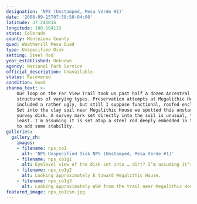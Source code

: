 ```yaml
---
designation: 'NPS (Unstamped, Mesa Verde #1)'
date: '2008-09-15T07:58:50-04:00'
latitude: 37.241816
longitude: 108.504133
state: Colorado
county: Montezuma County
quad: Weatherill Mesa Quad
type: Unspecified Disk
setting: Steel Rod
year_established: Unknown
agency: National Park Service
official_description: Unavailable.
status: Recovered
condition: Good
zhanna_text: >-
    Our loop on the Far View Trail took us past half a dozen Ancestral Puebloan
    structures of varying types. Preservation attempts at Megalithic House have
    included a rather ugly, but still I suppose functional, roofed enclosure.
    Set into the clay soil near Megalithic House we spotted this unstamped NPS
    survey disk. A survey mark set directly into the soil is unusual, to say the
    least. I'm assuming it is set atop a steel rod deeply embedded in the ground
    to add some stability.
galleries:    
  gallery_zh:
    images:    
    - filename: nps_co1
      alt: 'NPS Unspecified Disk NPS (Unstamped, Mesa Verde #1)'
    - filename: nps_co1g1
      alt: Eyelevel view of the disk set into … dirt? I’m assuming it’s set on top of a steel rod. 
    - filename: nps_co1g2
      alt: Looking approximately E toward Megalithic House.
    - filename: nps_co1g3
      alt: Looking approximately WSW from the trail near Megalithic House toward the mark (indicated).        
featured_image: nps_co1csm.jpg
---
```


